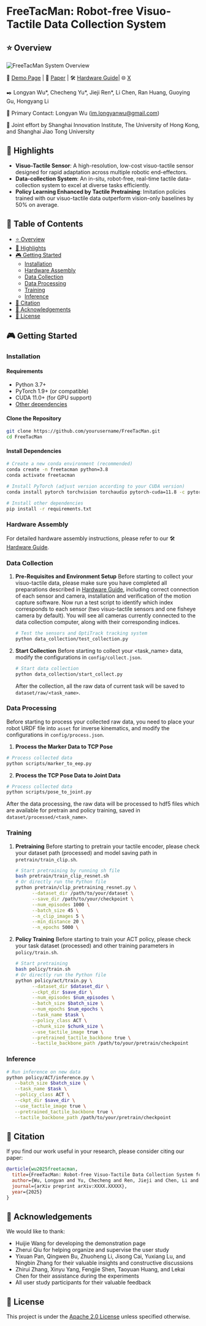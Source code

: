 # FreeTacMan: Robot-free Visuo-Tactile Data Collection System

<!-- 
FreeTacMan is a robot-free, human-centric visuo-tactile
data collection system, featuring low-cost, high-resolution tactile sensors and a portable, cross-embodiment 
modular design. FreeTacMan transfers human visual perception, tactile sensing, and
motion control skills to robots efficiently by integrating visual and tactile data. -->

## ⭐ Overview

![FreeTacMan System Overview](figure/FreeTacMan_teaser.gif)

<!-- We introduce FreeTacMan, a human-centric and robot-free data collection system for accurate and efficient robot manipulation. Concretely, we design a wearable data collection device with dual visuo-tactile grippers, which can be worn by human fingers for intuitive and natural control. A high-precision optical tracking system is introduced to capture end-effector poses while synchronizing visual and tactile feedback simultaneously. FreeTacMan achieves multiple improvements in data collection performance compared to prior works, and enables effective policy learning for contact-rich manipulation tasks with the help of the visuo-tactile information.  -->

🚀 [Demo Page](https://freetacmanblog.github.io/) | 📄 [Paper](https://arxiv.org/abs/XXXX.XXXXX) | 🛠️ [Hardware Guide](https://docs.google.com/document/d/1Hhi2stn_goXUHdYi7461w10AJbzQDC0fdYaSxMdMVXM/edit?addon_store&tab=t.0#heading=h.rl14j3i7oz0t)| 🌐 [X](https://x.com/OpenDriveLab)

✒️ Longyan Wu*, Checheng Yu*, Jieji Ren*, Li Chen, Ran Huang, Guoying Gu, Hongyang Li

📧 Primary Contact: Longyan Wu (im.longyanwu@gmail.com)

💼 Joint effort by Shanghai Innovation Institute, The University of Hong Kong, and Shanghai Jiao Tong University

## 🦾 Highlights
- **Visuo-Tactile Sensor**: A high-resolution, low-cost visuo-tactile sensor designed for rapid adaptation across multiple robotic end-effectors. 
- **Data-collection System**: An in-situ, robot-free, real-time tactile data-collection system to excel at diverse tasks efficiently.
- **Policy Learning Enhanced by Tactile Pretraining**: Imitation policies trained with our visuo-tactile data outperform vision-only baselines by 50% on average.
<!-- in a wide spectrum of contact-rich manipulation tasks. -->

## 🎯 Table of Contents
- [⭐ Overview](#-overview)
- [🦾 Highlights](#-highlights)
- [🎮 Getting Started](#-getting-started)
  - [Installation](#installation)
  - [Hardware Assembly](#hardware-assembly)
  - [Data Collection](#data-collection)
  - [Data Processing](#data-processing)
  - [Training](#training)
  - [Inference](#inference)
- [📝 Citation](#-citation)
- [🙏 Acknowledgements](#-acknowledgements)
- [📄 License](#-license)

<!-- ## 🎥 Demo

### User Study

 Fragile Cup | USB Plug | Texture Classification | Stamp Press | Calligraphy | Potato Chip | Tissue | Toothpaste |
|:-----------:|:--------:|:---------------------:|:-----------:|:-----------:|:-----------:|:------:|:----------:|
| <video src="video/user_study/FragileCupManipulation.mp4" width="200" controls></video> | <video src="video/user_study/USBPlugging.mp4" width="200" controls></video> | <video src="video/user_study/TextureClassification.mov" width="200" controls></video> | <video src="video/user_study/StampPressing.mp4" width="200" controls></video> | <video src="video/user_study/CalligraphyWriting.mov" width="200" controls></video> | <video src="video/user_study/PotatoChipGrasping.mp4" width="200" controls></video> | <video src="video/user_study/TissueGrasping.mp4" width="200" controls></video> | <video src="video/user_study/ToothpasteExtrusion.mp4" width="200" controls></video> |

### Policy Rollouts
(TODO: add video)

| Fragile Cup | USB Plug | Texture Classification | Stamp Press | Calligraphy |
|:-----------:|:--------:|:---------------------:|:-----------:|:-----------:|
| <video src="video/policy_rollouts/FragileCupManipulation.mov" width="200" controls></video> | <video src="video/policy_rollouts/USBPlugging.mov" width="200" controls></video> | <video src="video/policy_rollouts/TextureClassification.mp4" width="200" controls></video> | <video src="video/policy_rollouts/StampPressing.mov" width="200" controls></video> | <video src="video/policy_rollouts/CalligraphyWriting.mp4" width="200" controls></video> | -->

<!-- ## 🚀 FreeTacMan's Performance

### User Study
![Performance of User Study](figure/userstudy.png)
*Figure 1: User study results comparing FreeTacMan with ALOHA and UMI across different metrics. FreeTacMan demonstrates superior performance in completion rate, collection efficiency, and CPUT score per task, while also excelling in user experience evaluation including control accuracy, ease of collection procedure, and stability.*

### Policy Rollouts
| Method | Fragile Cup | USB Plug | Texture Cls. | Stamp Press | Calligraphy | **Avg.** |
|:-------|:-----------:|:--------:|:------------:|:-----------:|:-----------:|:--------:|
| ACT (Vision-only) | 35 | 0 | 20 | 20 | 30 | **21** |
| Ours (+ Tactile w/o Pretraining) | 75 | 10 | 70 | 55 | 65 | **55** |
| Ours (+ Pretraining) | **80** | **20** | **90** | **85** | **80** | **71** |

*Table 3: Policy success rates (%) across contact-rich tasks. The visuo-tactile information, together with the pretraining strategy, greatly helps imitation learning for the contact-rich tasks.* -->

## 🎮 Getting Started

### Installation

#### Requirements

- Python 3.7+
- PyTorch 1.9+ (or compatible)
- CUDA 11.0+ (for GPU support)
- [Other dependencies](requirement.txt)

#### Clone the Repository

```bash
git clone https://github.com/yourusername/FreeTacMan.git
cd FreeTacMan
```

#### Install Dependencies

```bash
# Create a new conda environment (recommended)
conda create -n freetacman python=3.8
conda activate freetacman

# Install PyTorch (adjust version according to your CUDA version)
conda install pytorch torchvision torchaudio pytorch-cuda=11.8 -c pytorch -c nvidia

# Install other dependencies
pip install -r requirements.txt
```

### Hardware Assembly

For detailed hardware assembly instructions, please refer to our 🛠️ [Hardware Guide](https://docs.google.com/document/d/1Hhi2stn_goXUHdYi7461w10AJbzQDC0fdYaSxMdMVXM/edit?addon_store&tab=t.0#heading=h.rl14j3i7oz0t).

<!-- ```bash
# Download 3D models
cd hardware/3d_models

# Print the parts using your 3D printer
``` -->

### Data Collection
1. **Pre-Requisites and Environment Setup**
Before starting to collect your visuo-tactile data, please make sure you have completed all preparations described in [Hardware Guide](https://docs.google.com/document/d/1Hhi2stn_goXUHdYi7461w10AJbzQDC0fdYaSxMdMVXM/edit?addon_store&tab=t.0#heading=h.rl14j3i7oz0t), including correct connection of each sensor and camera, installation and verification of the motion capture software.
Now run a test script to identify which index corresponds to each sensor (two visuo-tactile sensors and one fisheye camera by default). You will see all cameras currently connected to the data collection computer, along with their corresponding indices.
   ```bash
   # Test the sensors and OptiTrack tracking system
   python data_collection/test_collection.py
   ```


2. **Start Collection**
Before starting to collect your <task_name> data, modify the configurations in ```config/collect.json```.
   ```bash
   # Start data collection
   python data_collection/start_collect.py
   ```
   After the collection, all the raw data of current task will be saved to ```dataset/raw/<task_name>```.

### Data Processing
Before starting to process your collected raw data, you need to place your robot URDF file into ```asset``` for inverse kinematics, and modify the configurations in ```config/process.json```.
1. **Process the Marker Data to TCP Pose**
```bash
# Process collected data
python scripts/marker_to_eep.py
```
2. **Process the TCP Pose Data to Joint Data**
```bash
# Process collected data
python scripts/pose_to_joint.py
```
After the data processing, the raw data will be processed to hdf5 files which are available for pretrain and policy training, saved in ```dataset/processed/<task_name>```. 


### Training
1. **Pretraining**
   Before starting to pretrain your tactile encoder, please check your dataset path (processed) and model saving path in ```pretrain/train_clip.sh```.
   ```bash
   # Start pretraining by running sh file
   bash pretrain/train_clip_resnet.sh
   # Or directly run the Python file
   python pretrain/clip_pretraining_resnet.py \
         --dataset_dir /path/to/your/dataset \
         --save_dir /path/to/your/checkpoint \
         --num_episodes 1000 \
         --batch_size 45 \
         --n_clip_images 5 \
         --min_distance 20 \
         --n_epochs 5000 \
   ```
3. **Policy Training**
   Before starting to train your ACT policy, please check your task dataset (processed) and other training parameters in ```policy/train.sh```.
   
   ```bash
   # Start pretraining
   bash policy/train.sh
   # Or directly run the Python file
   python policy/act/train.py \
         --dataset_dir $dataset_dir \
         --ckpt_dir $save_dir \
         --num_episodes $num_episodes \
         --batch_size $batch_size \
         --num_epochs $num_epochs \
         --task_name $task \
         --policy_class ACT \
         --chunk_size $chunk_size \
         --use_tactile_image true \
         --pretrained_tactile_backbone true \
         --tactile_backbone_path /path/to/your/pretrain/checkpoint

   ```

### Inference
   ```bash
   # Run inference on new data
   python policy/ACT/inference.py \
      --batch_size $batch_size \
      --task_name $task \
      --policy_class ACT \
      --ckpt_dir $save_dir \
      --use_tactile_image true \
      --pretrained_tactile_backbone true \
      --tactile_backbone_path /path/to/your/pretrain/checkpoint

   ```

## 📝 Citation

If you find our work useful in your research, please consider citing our paper:

```bibtex
@article{wu2025freetacman,
  title={FreeTacMan: Robot-free Visuo-Tactile Data Collection System for Contact-rich Manipulation},
  author={Wu, Longyan and Yu, Checheng and Ren, Jieji and Chen, Li and Huang, Ran and Gu, Guoying and Li, Hongyang},
  journal={arXiv preprint arXiv:XXXX.XXXXX},
  year={2025}
}
```

## 🙏 Acknowledgements

We would like to thank:
- Huijie Wang for developing the demonstration page
- Zherui Qiu for helping organize and supervise the user study
- Yixuan Pan, Qingwen Bu, Zhuoheng Li, Jisong Cai, Yuxiang Lu, and Ningbin Zhang for their valuable insights and constructive discussions
- Zhirui Zhang, Xinyu Yang, Fengjie Shen, Taoyuan Huang, and Lekai Chen for their assistance during the experiments
- All user study participants for their valuable feedback

## 📄 License

This project is under the [Apache 2.0 License](LICENSE) unless specified otherwise.

